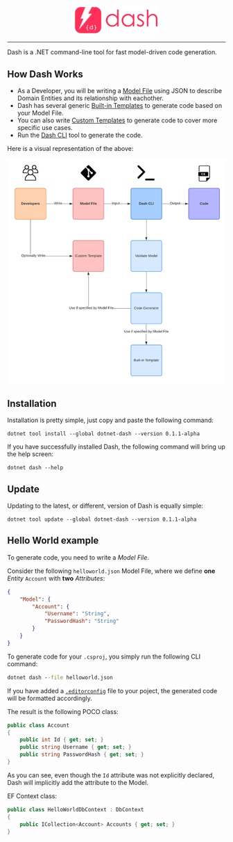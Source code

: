 <div align="center">
    <img alt="dotnet-dash" src="./img/logo-w-text.png" width="38%" />
</div>

<hr />

Dash is a .NET command-line tool for fast model-driven code generation.

## How Dash Works
- As a Developer, you will be writing a [Model File](/user-guide/model-file.md) using JSON to describe Domain Entities and its relationship with eachother.
- Dash has several generic [Built-in Templates]() to generate code based on your Model File.
- You can also write [Custom Templates](/user-guide/custom-templates) to generate code to cover more specific use cases.
- Run the [Dash CLI](/user-guide/dash-cli) tool to generate the code.

Here is a visual representation of the above:

![How Dash Works](./img/how-dash-works.png)

## Installation
Installation is pretty simple, just copy and paste the following command:

~~~
dotnet tool install --global dotnet-dash --version 0.1.1-alpha
~~~

If you have successfully installed Dash, the following command will bring up the help screen:

~~~
dotnet dash --help
~~~

## Update
Updating to the latest, or different, version of Dash is equally simple:

~~~
dotnet tool update --global dotnet-dash --version 0.1.1-alpha
~~~

## Hello World example
To generate code, you need to write a *Model File*.

Consider the following `helloworld.json` Model File, where we define **one** _Entity_ `Account` with **two** _Attributes_:
~~~ JSON
{
    "Model": {
        "Account": {
            "Username": "String",
            "PasswordHash": "String"
        }
    }
}
~~~

To generate code for your `.csproj`, you simply run the following CLI command:
~~~ cmd
dotnet dash --file helloworld.json
~~~

If you have added a [`.editorconfig`](https://docs.microsoft.com/en-us/visualstudio/ide/create-portable-custom-editor-options?view=vs-2019) file to your poject, the generated code will be formatted accordingly.

The result is the following POCO class:
~~~ csharp
public class Account
{
    public int Id { get; set; }
    public string Username { get; set; }
    public string PasswordHash { get; set; }
}
~~~

As you can see, even though the `Id` attribute was not explicitly declared, Dash will implicitly add the attribute to the Model.

EF Context class:
~~~ csharp
public class HelloWorldDbContext : DbContext
{
    public ICollection<Account> Accounts { get; set; }
}
~~~